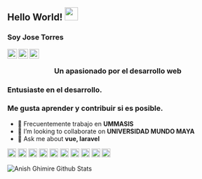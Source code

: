 ## Hello World! <img src="https://raw.githubusercontent.com/iampavangandhi/iampavangandhi/master/gifs/Hi.gif" width="30px"></h2>
### Soy Jose Torres
<a href="https://twitter.com/SEPPTORRES">
  <img align="left" alt="Jose Twitter" width="22px" src="https://cdn.jsdelivr.net/npm/simple-icons@v3/icons/twitter.svg" />
</a>
<a href="https://www.linkedin.com/in/josetorres--dev/">
  <img align="left" alt="Jose Linkdein" width="22px" src="https://cdn.jsdelivr.net/npm/simple-icons@v3/icons/linkedin.svg" />
</a>
<a href="https://github.com/PepTorres">
  <img align="left" alt="Jose Github" width="22px" src="https://cdn.jsdelivr.net/npm/simple-icons@v3/icons/github.svg" />
</a>
<br />
<h3 align="center">Un apasionado por el desarrollo web</h3>
<h3> Entusiaste en el desarrollo. </h3>
<h3> Me gusta aprender y contribuir si es posible.</h3>

- 🔭 Frecuentemente trabajo en **UMMASIS**
- 👯 I’m looking to collaborate on **UNIVERSIDAD MUNDO MAYA**
- 💬 Ask me about **vue, laravel**

<p align="left"><img src="https://konpa.github.io/devicon/devicon.git/icons/vuejs/vuejs-original-wordmark.svg" alt="vuejs" width="20" height="20"/> <img src="https://konpa.github.io/devicon/devicon.git/icons/android/android-original-wordmark.svg" alt="android" width="20" height="20"/> <img src="https://konpa.github.io/devicon/devicon.git/icons/bootstrap/bootstrap-plain.svg" alt="bootstrap" width="20" height="20"/> <img src="https://konpa.github.io/devicon/devicon.git/icons/css3/css3-original-wordmark.svg" alt="css3" width="20" height="20"/> <img src="https://konpa.github.io/devicon/devicon.git/icons/html5/html5-original-wordmark.svg" alt="html5" width="20" height="20"/> <img src="https://konpa.github.io/devicon/devicon.git/icons/javascript/javascript-original.svg" alt="javascript" width="20" height="20"/> <img src="https://konpa.github.io/devicon/devicon.git/icons/laravel/laravel-plain-wordmark.svg" alt="laravel" width="20" height="20"/> <img src="https://konpa.github.io/devicon/devicon.git/icons/mongodb/mongodb-original-wordmark.svg" alt="mongodb" width="20" height="20"/> <img src="https://konpa.github.io/devicon/devicon.git/icons/mysql/mysql-original-wordmark.svg" alt="mysql" width="20" height="20"/> <img src="https://konpa.github.io/devicon/devicon.git/icons/php/php-original.svg" alt="php" width="20" height="20"/></p>

![Anish Ghimire Github Stats](https://github-readme-stats.vercel.app/api?username=PepTorres&show_icons=true&title_color=fff&icon_color=79ff97&text_color=9f9f9f&bg_color=151515)

<br />
